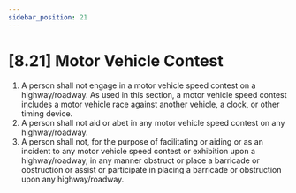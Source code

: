 ```yaml
---
sidebar_position: 21
---
```

# [8.21] Motor Vehicle Contest

1. A person shall not engage in a motor vehicle speed contest on a highway/roadway. As used in this section, a motor vehicle speed contest includes a motor vehicle race against another vehicle, a clock, or other timing device.
2. A person shall not aid or abet in any motor vehicle speed contest on any highway/roadway.
3. A person shall not, for the purpose of facilitating or aiding or as an incident to any motor vehicle speed contest or exhibition upon a highway/roadway, in any manner obstruct or place a barricade or obstruction or assist or participate in placing a barricade or obstruction upon any highway/roadway.